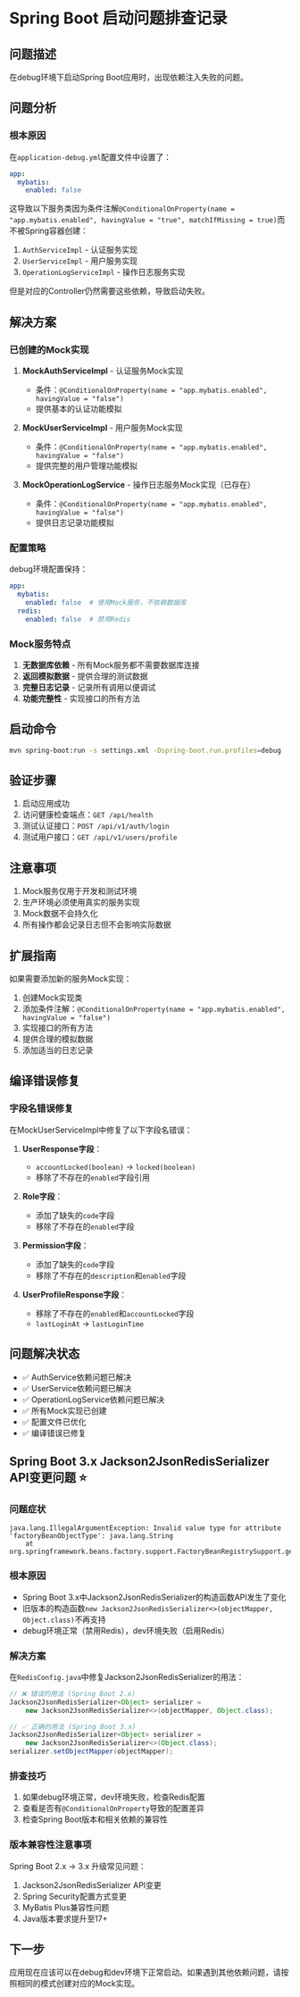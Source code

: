 # Spring Boot 启动问题排查记录

## 问题描述
在debug环境下启动Spring Boot应用时，出现依赖注入失败的问题。

## 问题分析

### 根本原因
在`application-debug.yml`配置文件中设置了：
```yaml
app:
  mybatis:
    enabled: false
```

这导致以下服务类因为条件注解`@ConditionalOnProperty(name = "app.mybatis.enabled", havingValue = "true", matchIfMissing = true)`而不被Spring容器创建：

1. `AuthServiceImpl` - 认证服务实现
2. `UserServiceImpl` - 用户服务实现  
3. `OperationLogServiceImpl` - 操作日志服务实现

但是对应的Controller仍然需要这些依赖，导致启动失败。

## 解决方案

### 已创建的Mock实现

1. **MockAuthServiceImpl** - 认证服务Mock实现
   - 条件：`@ConditionalOnProperty(name = "app.mybatis.enabled", havingValue = "false")`
   - 提供基本的认证功能模拟

2. **MockUserServiceImpl** - 用户服务Mock实现
   - 条件：`@ConditionalOnProperty(name = "app.mybatis.enabled", havingValue = "false")`
   - 提供完整的用户管理功能模拟

3. **MockOperationLogService** - 操作日志服务Mock实现（已存在）
   - 条件：`@ConditionalOnProperty(name = "app.mybatis.enabled", havingValue = "false")`
   - 提供日志记录功能模拟

### 配置策略

debug环境配置保持：
```yaml
app:
  mybatis:
    enabled: false  # 使用Mock服务，不依赖数据库
  redis:
    enabled: false  # 禁用Redis
```

### Mock服务特点

1. **无数据库依赖** - 所有Mock服务都不需要数据库连接
2. **返回模拟数据** - 提供合理的测试数据
3. **完整日志记录** - 记录所有调用以便调试
4. **功能完整性** - 实现接口的所有方法

## 启动命令

```bash
mvn spring-boot:run -s settings.xml -Dspring-boot.run.profiles=debug
```

## 验证步骤

1. 启动应用成功
2. 访问健康检查端点：`GET /api/health`
3. 测试认证接口：`POST /api/v1/auth/login`
4. 测试用户接口：`GET /api/v1/users/profile`

## 注意事项

1. Mock服务仅用于开发和测试环境
2. 生产环境必须使用真实的服务实现
3. Mock数据不会持久化
4. 所有操作都会记录日志但不会影响实际数据

## 扩展指南

如果需要添加新的服务Mock实现：

1. 创建Mock实现类
2. 添加条件注解：`@ConditionalOnProperty(name = "app.mybatis.enabled", havingValue = "false")`
3. 实现接口的所有方法
4. 提供合理的模拟数据
5. 添加适当的日志记录

## 编译错误修复

### 字段名错误修复
在MockUserServiceImpl中修复了以下字段名错误：

1. **UserResponse字段**：
   - `accountLocked(boolean)` → `locked(boolean)`
   - 移除了不存在的`enabled`字段引用

2. **Role字段**：
   - 添加了缺失的`code`字段
   - 移除了不存在的`enabled`字段

3. **Permission字段**：
   - 添加了缺失的`code`字段
   - 移除了不存在的`description`和`enabled`字段

4. **UserProfileResponse字段**：
   - 移除了不存在的`enabled`和`accountLocked`字段
   - `lastLoginAt` → `lastLoginTime`

## 问题解决状态

- ✅ AuthService依赖问题已解决
- ✅ UserService依赖问题已解决  
- ✅ OperationLogService依赖问题已解决
- ✅ 所有Mock实现已创建
- ✅ 配置文件已优化
- ✅ 编译错误已修复

## Spring Boot 3.x Jackson2JsonRedisSerializer API变更问题 ⭐

### 问题症状
```
java.lang.IllegalArgumentException: Invalid value type for attribute 'factoryBeanObjectType': java.lang.String
    at org.springframework.beans.factory.support.FactoryBeanRegistrySupport.getTypeForFactoryBeanFromAttributes
```

### 根本原因
- Spring Boot 3.x中Jackson2JsonRedisSerializer的构造函数API发生了变化
- 旧版本的构造函数`new Jackson2JsonRedisSerializer<>(objectMapper, Object.class)`不再支持
- debug环境正常（禁用Redis），dev环境失败（启用Redis）

### 解决方案
在`RedisConfig.java`中修复Jackson2JsonRedisSerializer的用法：

```java
// ❌ 错误的用法 (Spring Boot 2.x)
Jackson2JsonRedisSerializer<Object> serializer = 
    new Jackson2JsonRedisSerializer<>(objectMapper, Object.class);

// ✅ 正确的用法 (Spring Boot 3.x)
Jackson2JsonRedisSerializer<Object> serializer = 
    new Jackson2JsonRedisSerializer<>(Object.class);
serializer.setObjectMapper(objectMapper);
```

### 排查技巧
1. 如果debug环境正常，dev环境失败，检查Redis配置
2. 查看是否有`@ConditionalOnProperty`导致的配置差异
3. 检查Spring Boot版本和相关依赖的兼容性

### 版本兼容性注意事项
Spring Boot 2.x → 3.x 升级常见问题：
1. Jackson2JsonRedisSerializer API变更
2. Spring Security配置方式变更
3. MyBatis Plus兼容性问题
4. Java版本要求提升至17+

## 下一步

应用现在应该可以在debug和dev环境下正常启动。如果遇到其他依赖问题，请按照相同的模式创建对应的Mock实现。